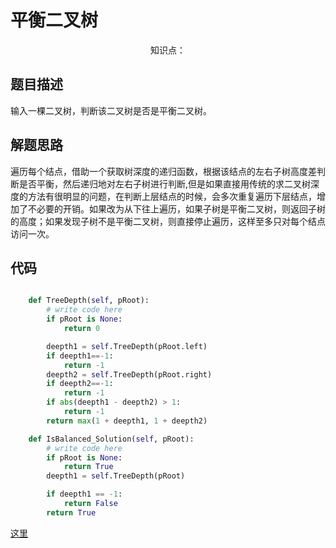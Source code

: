 # 平衡二叉树

<center>知识点：</center>


## 题目描述
输入一棵二叉树，判断该二叉树是否是平衡二叉树。
## 解题思路
遍历每个结点，借助一个获取树深度的递归函数，根据该结点的左右子树高度差判断是否平衡，然后递归地对左右子树进行判断,但是如果直接用传统的求二叉树深度的方法有很明显的问题，在判断上层结点的时候，会多次重复遍历下层结点，增加了不必要的开销。如果改为从下往上遍历，如果子树是平衡二叉树，则返回子树的高度；如果发现子树不是平衡二叉树，则直接停止遍历，这样至多只对每个结点访问一次。


## 代码
```python

    def TreeDepth(self, pRoot):
        # write code here
        if pRoot is None:
            return 0

        deepth1 = self.TreeDepth(pRoot.left)
        if deepth1==-1:
            return -1
        deepth2 = self.TreeDepth(pRoot.right)
        if deepth2==-1:
            return -1
        if abs(deepth1 - deepth2) > 1:
            return -1
        return max(1 + deepth1, 1 + deepth2)

    def IsBalanced_Solution(self, pRoot):
        # write code here
        if pRoot is None:
            return True
        deepth1 = self.TreeDepth(pRoot)

        if deepth1 == -1:
            return False
        return True

```

[这里](../Code/39.py)